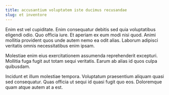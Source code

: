 ```yaml
---
title: accusantium voluptatem iste ducimus recusandae
slug: et inventore
---
```


Enim est vel cupiditate. Enim consequatur debitis sed quia voluptatibus eligendi odio. Quo officia iure. Et aperiam ex eum modi nisi quod. Animi mollitia provident quos unde autem nemo ea odit alias. Laborum adipisci veritatis omnis necessitatibus enim ipsam.

Molestiae enim eius exercitationem assumenda reprehenderit excepturi. Mollitia fuga fugit aut totam sequi veritatis. Earum ab alias id quos culpa quibusdam.

Incidunt et illum molestiae tempora. Voluptatum praesentium aliquam quasi sed consequatur. Quas officia ut sequi id quasi fugit quo eos. Doloremque quam atque autem at a est.
